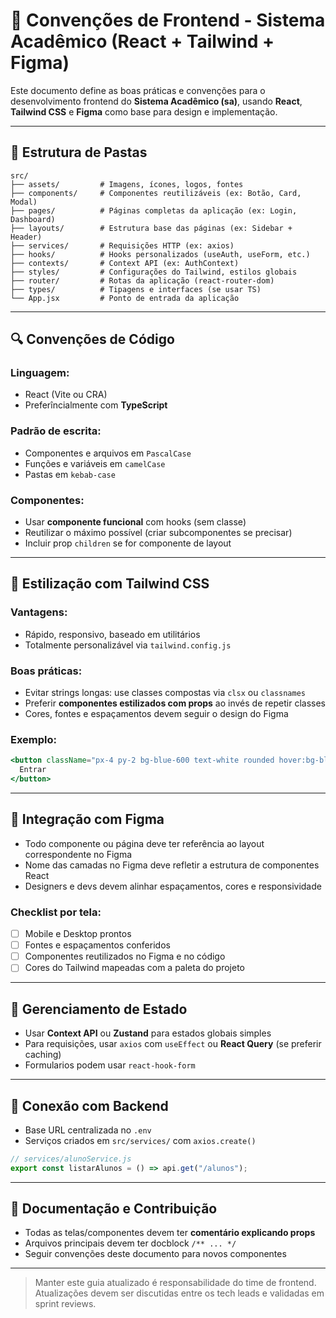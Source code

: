# 🚀 Convenções de Frontend - Sistema Acadêmico (React + Tailwind + Figma)

Este documento define as boas práticas e convenções para o desenvolvimento frontend do **Sistema Acadêmico (sa)**, usando **React**, **Tailwind CSS** e **Figma** como base para design e implementação.

---

## 🔢 Estrutura de Pastas
```
src/
├── assets/         # Imagens, ícones, logos, fontes
├── components/     # Componentes reutilizáveis (ex: Botão, Card, Modal)
├── pages/          # Páginas completas da aplicação (ex: Login, Dashboard)
├── layouts/        # Estrutura base das páginas (ex: Sidebar + Header)
├── services/       # Requisições HTTP (ex: axios)
├── hooks/          # Hooks personalizados (useAuth, useForm, etc.)
├── contexts/       # Context API (ex: AuthContext)
├── styles/         # Configurações do Tailwind, estilos globais
├── router/         # Rotas da aplicação (react-router-dom)
├── types/          # Tipagens e interfaces (se usar TS)
└── App.jsx         # Ponto de entrada da aplicação
```

---

## 🔍 Convenções de Código

### Linguagem:
- React (Vite ou CRA)
- Preferîncialmente com **TypeScript**

### Padrão de escrita:
- Componentes e arquivos em `PascalCase`
- Funções e variáveis em `camelCase`
- Pastas em `kebab-case`

### Componentes:
- Usar **componente funcional** com hooks (sem classe)
- Reutilizar o máximo possível (criar subcomponentes se precisar)
- Incluir prop `children` se for componente de layout

---

## 🌟 Estilização com Tailwind CSS

### Vantagens:
- Rápido, responsivo, baseado em utilitários
- Totalmente personalizável via `tailwind.config.js`

### Boas práticas:
- Evitar strings longas: use classes compostas via `clsx` ou `classnames`
- Preferir **componentes estilizados com props** ao invés de repetir classes
- Cores, fontes e espaçamentos devem seguir o design do Figma

### Exemplo:
```jsx
<button className="px-4 py-2 bg-blue-600 text-white rounded hover:bg-blue-700">
  Entrar
</button>
```

---

## 🎨 Integração com Figma
- Todo componente ou página deve ter referência ao layout correspondente no Figma
- Nome das camadas no Figma deve refletir a estrutura de componentes React
- Designers e devs devem alinhar espaçamentos, cores e responsividade

### Checklist por tela:
- [ ] Mobile e Desktop prontos
- [ ] Fontes e espaçamentos conferidos
- [ ] Componentes reutilizados no Figma e no código
- [ ] Cores do Tailwind mapeadas com a paleta do projeto

---

## 📅 Gerenciamento de Estado
- Usar **Context API** ou **Zustand** para estados globais simples
- Para requisições, usar `axios` com `useEffect` ou **React Query** (se preferir caching)
- Formularios podem usar `react-hook-form`

---

## 📁 Conexão com Backend
- Base URL centralizada no `.env`
- Serviços criados em `src/services/` com `axios.create()`

```js
// services/alunoService.js
export const listarAlunos = () => api.get("/alunos");
```

---

## 📄 Documentação e Contribuição
- Todas as telas/componentes devem ter **comentário explicando props**
- Arquivos principais devem ter docblock `/** ... */`
- Seguir convenções deste documento para novos componentes

---

> Manter este guia atualizado é responsabilidade do time de frontend. Atualizações devem ser discutidas entre os tech leads e validadas em sprint reviews.